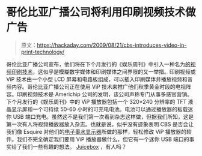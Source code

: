 # 哥伦比亚广播公司将利用印刷视频技术做广告

> 原文：<https://hackaday.com/2009/08/21/cbs-introduces-video-in-print-technology/>

哥伦比亚广播公司宣布，他们将在下个月发行的《娱乐周刊》中引入一种名为[的视频印刷技术](http://www.wired.com/epicenter/2009/08/cbs-embeds-a-video-playing-ad-in-a-print-magazine/)，这似乎是模糊数字媒体和印刷媒体之间界限的又一举措。印刷视频或 ViP 技术由一个小型 LCD 屏幕和电路板组成，可以插入印刷媒体并播放视频和音频内容。哥伦比亚广播公司正在使用 ViP 技术来推广他们秋季黄金时段的电视阵容。印刷视频技术是 Americhip 公司的发明，该公司声称专门从事多感官营销。下个月发行的《娱乐周刊》中的 ViP 播放器包括一个 320×240 分辨率的 TFT 液晶显示屏和一个可持续 50-60 小时的可充电电池。电池可以通过播放器的板载迷你 USB 端口充电。虽然这不是我们第一次看到杂志这样做，但据我们所知，这是第一次有人将视频播放器放入杂志。也就是说，似乎没有迹象表明 CBS 是否会让我们像 Esquire 对他们的[电子墨水显示器](http://hackaday.com/2008/10/14/how-to-make-an-e-paper-clock-and-hack-esquire-magazine/)所做的那样，轻松修改 ViP 播放器的软件。我们不完全确定我们要用 ViP 播放器做什么，但它有一个迷你 USB 端口的事实给了我们一些有趣的想法。 [Juicebox](http://hackaday.com/2005/06/02/juicebox-messenger-bag/) ，有人吗？